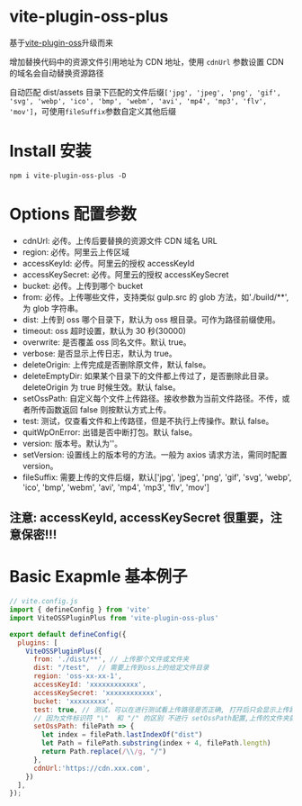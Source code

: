 # vite-plugin-oss-plus

基于[vite-plugin-oss](https://github.com/jaelam0214/vite-plugin-oss)升级而来

增加替换代码中的资源文件引用地址为 CDN 地址，使用 `cdnUrl` 参数设置 CDN 的域名会自动替换资源路径

自动匹配 dist/assets 目录下匹配的文件后缀`['jpg', 'jpeg', 'png', 'gif', 'svg', 'webp', 'ico', 'bmp', 'webm', 'avi', 'mp4', 'mp3', 'flv', 'mov']`，可使用`fileSuffix`参数自定义其他后缀

# Install 安装

```
npm i vite-plugin-oss-plus -D
```

# Options 配置参数
- cdnUrl: 必传。上传后要替换的资源文件 CDN 域名 URL
- region: 必传。阿里云上传区域
- accessKeyId: 必传。阿里云的授权 accessKeyId
- accessKeySecret: 必传。阿里云的授权 accessKeySecret
- bucket: 必传。上传到哪个 bucket
- from: 必传。上传哪些文件，支持类似 gulp.src 的 glob 方法，如'./build/\*\*', 为 glob 字符串。
- dist: 上传到 oss 哪个目录下，默认为 oss 根目录。可作为路径前缀使用。
- timeout: oss 超时设置，默认为 30 秒(30000)
- overwrite: 是否覆盖 oss 同名文件。默认 true。
- verbose: 是否显示上传日志，默认为 true。
- deleteOrigin: 上传完成是否删除原文件，默认 false。
- deleteEmptyDir: 如果某个目录下的文件都上传过了，是否删除此目录。deleteOrigin 为 true 时候生效。默认 false。
- setOssPath: 自定义每个文件上传路径。接收参数为当前文件路径。不传，或者所传函数返回 false 则按默认方式上传。
- test: 测试，仅查看文件和上传路径，但是不执行上传操作。默认 false。
- quitWpOnError: 出错是否中断打包。默认 false。
- version: 版本号。默认为''。
- setVersion: 设置线上的版本号的方法。一般为 axios 请求方法，需同时配置 version。
- fileSuffix: 需要上传的文件后缀，默认['jpg', 'jpeg', 'png', 'gif', 'svg', 'webp', 'ico', 'bmp', 'webm', 'avi', 'mp4', 'mp3', 'flv', 'mov']

## 注意: accessKeyId, accessKeySecret 很重要，注意保密!!!

# Basic Exapmle 基本例子

```javascript
// vite.config.js
import { defineConfig } from 'vite'
import ViteOSSPluginPlus from 'vite-plugin-oss-plus'

export default defineConfig({
  plugins: [
    ViteOSSPluginPlus({
      from: './dist/**', // 上传那个文件或文件夹
      dist: "/test",  // 需要上传到oss上的给定文件目录
      region: 'oss-xx-xx-1',
      accessKeyId: 'xxxxxxxxxxxx',
      accessKeySecret: 'xxxxxxxxxxxx',
      bucket: 'xxxxxxxxx',
      test: true, // 测试，可以在进行测试看上传路径是否正确, 打开后只会显示上传路径并不会真正上传。默认false
      // 因为文件标识符 "\"  和 "/" 的区别 不进行 setOssPath配置,上传的文件夹就会拼到文件名上, 丢失了文件目录,所以需要对setOssPath 配置。
      setOssPath: filePath => {
        let index = filePath.lastIndexOf("dist")
        let Path = filePath.substring(index + 4, filePath.length)
        return Path.replace(/\\/g, "/")
      },
      cdnUrl:'https://cdn.xxx.com',
    })
  ],
});
```

